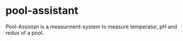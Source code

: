 # pool-assistant
Pool-Assistan is a measurment-system to measure temperatur, pH and redux of a pool.
